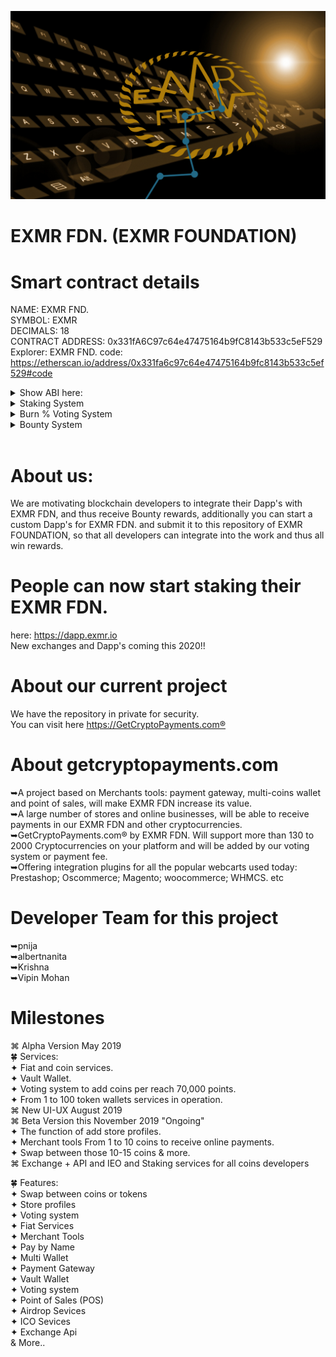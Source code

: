 ![Logo](https://github.com/eXMRcoin/EXMR-INFO/blob/master/eXMR-master/backclear.png?raw=true)
# EXMR FDN. (EXMR FOUNDATION)
# Smart contract details<br>
NAME: EXMR FND.<br>
SYMBOL: EXMR <br>
DECIMALS: 18 <br>
CONTRACT ADDRESS: 0x331fA6C97c64e47475164b9fC8143b533c5eF529 <br>
Explorer: EXMR FND. code: https://etherscan.io/address/0x331fa6c97c64e47475164b9fc8143b533c5ef529#code
<details>
    <summary>
        Show ABI here:
    </summary>
    <p>
        [{"anonymous":false,"inputs":[{"indexed":true,"internalType":"address","name":"from","type":"address"},{"indexed":false,"internalType":"uint256","name":"value","type":"uint256"}],"name":"Burn","type":"event"},{"anonymous":false,"inputs":[{"indexed":false,"internalType":"address","name":"target","type":"address"},{"indexed":false,"internalType":"bool","name":"frozen","type":"bool"}],"name":"FrozenFunds","type":"event"},{"anonymous":false,"inputs":[{"indexed":true,"internalType":"address payable","name":"previousOwner","type":"address"},{"indexed":true,"internalType":"address payable","name":"newOwner","type":"address"}],"name":"OwnershipTransferredEv","type":"event"},{"anonymous":false,"inputs":[{"indexed":true,"internalType":"address","name":"from","type":"address"},{"indexed":true,"internalType":"address","name":"to","type":"address"},{"indexed":false,"internalType":"uint256","name":"value","type":"uint256"}],"name":"Transfer","type":"event"},{"anonymous":false,"inputs":[{"indexed":false,"internalType":"address","name":"token","type":"address"},{"indexed":false,"internalType":"uint256","name":"amount","type":"uint256"}],"name":"releaseMyExmrEv","type":"event"},{"anonymous":false,"inputs":[{"indexed":false,"internalType":"address","name":"token","type":"address"},{"indexed":false,"internalType":"uint256","name":"amount","type":"uint256"},{"indexed":false,"internalType":"uint256","name":"earning","type":"uint256"}],"name":"tokenBalanceFreezeEv","type":"event"},{"anonymous":false,"inputs":[{"indexed":false,"internalType":"address","name":"token","type":"address"},{"indexed":false,"internalType":"uint256","name":"amount","type":"uint256"},{"indexed":false,"internalType":"uint256","name":"earning","type":"uint256"}],"name":"tokenBalanceMeltEv","type":"event"},{"anonymous":false,"inputs":[{"indexed":false,"internalType":"address","name":"token","type":"address"},{"indexed":false,"internalType":"address","name":"user","type":"address"},{"indexed":false,"internalType":"uint256","name":"amount","type":"uint256"},{"indexed":false,"internalType":"uint256","name":"balance","type":"uint256"}],"name":"tokenDepositEv","type":"event"},{"anonymous":false,"inputs":[{"indexed":false,"internalType":"address","name":"token","type":"address"},{"indexed":false,"internalType":"address","name":"user","type":"address"},{"indexed":false,"internalType":"uint256","name":"amount","type":"uint256"},{"indexed":false,"internalType":"uint256","name":"balance","type":"uint256"}],"name":"tokenWithdrawEv","type":"event"},{"constant":false,"inputs":[{"internalType":"address[]","name":"recipients","type":"address[]"},{"internalType":"uint256[]","name":"tokenAmount","type":"uint256[]"}],"name":"Bounty","outputs":[{"internalType":"bool","name":"","type":"bool"}],"payable":false,"stateMutability":"nonpayable","type":"function"},{"constant":false,"inputs":[],"name":"acceptOwnership","outputs":[],"payable":false,"stateMutability":"nonpayable","type":"function"},{"constant":true,"inputs":[{"internalType":"address","name":"","type":"address"},{"internalType":"address","name":"","type":"address"}],"name":"allowance","outputs":[{"internalType":"uint256","name":"","type":"uint256"}],"payable":false,"stateMutability":"view","type":"function"},{"constant":false,"inputs":[{"internalType":"address","name":"_spender","type":"address"},{"internalType":"uint256","name":"_value","type":"uint256"}],"name":"approve","outputs":[{"internalType":"bool","name":"success","type":"bool"}],"payable":false,"stateMutability":"nonpayable","type":"function"},{"constant":true,"inputs":[{"internalType":"address","name":"","type":"address"}],"name":"balanceOf","outputs":[{"internalType":"uint256","name":"","type":"uint256"}],"payable":false,"stateMutability":"view","type":"function"},{"constant":false,"inputs":[{"internalType":"uint256","name":"_value","type":"uint256"}],"name":"burn","outputs":[{"internalType":"bool","name":"success","type":"bool"}],"payable":false,"stateMutability":"nonpayable","type":"function"},{"constant":false,"inputs":[{"internalType":"address","name":"_from","type":"address"},{"internalType":"uint256","name":"_value","type":"uint256"}],"name":"burnFrom","outputs":[{"internalType":"bool","name":"success","type":"bool"}],"payable":false,"stateMutability":"nonpayable","type":"function"},{"constant":true,"inputs":[],"name":"burningRate","outputs":[{"internalType":"uint256","name":"","type":"uint256"}],"payable":false,"stateMutability":"view","type":"function"},{"constant":false,"inputs":[],"name":"changeWhitelistingStatus","outputs":[],"payable":false,"stateMutability":"nonpayable","type":"function"},{"constant":false,"inputs":[],"name":"changesafeGuardStatus","outputs":[],"payable":false,"stateMutability":"nonpayable","type":"function"},{"constant":true,"inputs":[],"name":"decimals","outputs":[{"internalType":"uint8","name":"","type":"uint8"}],"payable":false,"stateMutability":"view","type":"function"},{"constant":false,"inputs":[{"internalType":"address","name":"target","type":"address"},{"internalType":"bool","name":"freeze","type":"bool"}],"name":"freezeAccount","outputs":[],"payable":false,"stateMutability":"nonpayable","type":"function"},{"constant":false,"inputs":[{"internalType":"address","name":"token","type":"address"}],"name":"freezingOnOffForTokenType","outputs":[{"internalType":"bool","name":"","type":"bool"}],"payable":false,"stateMutability":"nonpayable","type":"function"},{"constant":true,"inputs":[{"internalType":"address","name":"","type":"address"}],"name":"frozenAccount","outputs":[{"internalType":"bool","name":"","type":"bool"}],"payable":false,"stateMutability":"view","type":"function"},{"constant":false,"inputs":[],"name":"manualWithdrawEther","outputs":[],"payable":false,"stateMutability":"nonpayable","type":"function"},{"constant":false,"inputs":[{"internalType":"uint256","name":"_amount","type":"uint256"}],"name":"manualWithdrawToken","outputs":[],"payable":false,"stateMutability":"nonpayable","type":"function"},{"constant":true,"inputs":[],"name":"maximumSupply","outputs":[{"internalType":"uint256","name":"","type":"uint256"}],"payable":false,"stateMutability":"view","type":"function"},{"constant":true,"inputs":[],"name":"meltHoldSeconds","outputs":[{"internalType":"uint256","name":"","type":"uint256"}],"payable":false,"stateMutability":"view","type":"function"},{"constant":false,"inputs":[{"internalType":"address","name":"target","type":"address"},{"internalType":"uint256","name":"mintedAmount","type":"uint256"}],"name":"mintToken","outputs":[{"internalType":"bool","name":"success","type":"bool"}],"payable":false,"stateMutability":"nonpayable","type":"function"},{"constant":true,"inputs":[],"name":"name","outputs":[{"internalType":"bytes23","name":"","type":"bytes23"}],"payable":false,"stateMutability":"view","type":"function"},{"constant":true,"inputs":[],"name":"newOwner","outputs":[{"internalType":"address payable","name":"","type":"address"}],"payable":false,"stateMutability":"view","type":"function"},{"constant":false,"inputs":[{"internalType":"address","name":"token","type":"address"},{"internalType":"bytes23","name":"_tokenName","type":"bytes23"},{"internalType":"bytes8","name":"_tokenSymbol","type":"bytes8"},{"internalType":"uint256","name":"_decimalCount","type":"uint256"},{"internalType":"uint256","name":"_minFreezingValue","type":"uint256"},{"internalType":"uint256","name":"_rateFactor","type":"uint256"},{"internalType":"uint256","name":"_perDayFreezeRate","type":"uint256"}],"name":"newTokenTypeData","outputs":[{"internalType":"bool","name":"","type":"bool"}],"payable":false,"stateMutability":"nonpayable","type":"function"},{"constant":true,"inputs":[],"name":"owner","outputs":[{"internalType":"address payable","name":"","type":"address"}],"payable":false,"stateMutability":"view","type":"function"},{"constant":false,"inputs":[{"internalType":"address","name":"token","type":"address"}],"name":"releaseMyExmr","outputs":[{"internalType":"bool","name":"","type":"bool"}],"payable":false,"stateMutability":"nonpayable","type":"function"},{"constant":true,"inputs":[],"name":"safeGuard","outputs":[{"internalType":"bool","name":"","type":"bool"}],"payable":false,"stateMutability":"view","type":"function"},{"constant":false,"inputs":[{"internalType":"uint256","name":"_burningRate","type":"uint256"}],"name":"setBurningRate","outputs":[{"internalType":"bool","name":"success","type":"bool"}],"payable":false,"stateMutability":"nonpayable","type":"function"},{"constant":false,"inputs":[{"internalType":"address","name":"token","type":"address"},{"internalType":"uint256","name":"_minFreezingValue","type":"uint256"}],"name":"setMinFreezingValue","outputs":[{"internalType":"bool","name":"","type":"bool"}],"payable":false,"stateMutability":"nonpayable","type":"function"},{"constant":false,"inputs":[{"internalType":"address","name":"token","type":"address"},{"internalType":"uint256","name":"_perDayFreezeRate","type":"uint256"}],"name":"setPerDayFreezeRate","outputs":[{"internalType":"bool","name":"","type":"bool"}],"payable":false,"stateMutability":"nonpayable","type":"function"},{"constant":false,"inputs":[{"internalType":"address","name":"token","type":"address"},{"internalType":"uint256","name":"_rateFactor","type":"uint256"}],"name":"setRateFactor","outputs":[{"internalType":"bool","name":"","type":"bool"}],"payable":false,"stateMutability":"nonpayable","type":"function"},{"constant":false,"inputs":[{"internalType":"uint256","name":"valueInSeconds","type":"uint256"}],"name":"setWithdrawWaitingPeriod","outputs":[{"internalType":"bool","name":"","type":"bool"}],"payable":false,"stateMutability":"nonpayable","type":"function"},{"constant":true,"inputs":[],"name":"symbol","outputs":[{"internalType":"bytes8","name":"","type":"bytes8"}],"payable":false,"stateMutability":"view","type":"function"},{"constant":false,"inputs":[{"internalType":"address","name":"token","type":"address"},{"internalType":"uint256","name":"amount","type":"uint256"}],"name":"tokenBalanceFreeze","outputs":[{"internalType":"bool","name":"","type":"bool"}],"payable":false,"stateMutability":"nonpayable","type":"function"},{"constant":false,"inputs":[{"internalType":"address","name":"token","type":"address"},{"internalType":"uint256","name":"amount","type":"uint256"}],"name":"tokenBalanceMelt","outputs":[{"internalType":"bool","name":"","type":"bool"}],"payable":false,"stateMutability":"nonpayable","type":"function"},{"constant":false,"inputs":[{"internalType":"address","name":"token","type":"address"},{"internalType":"uint256","name":"amount","type":"uint256"}],"name":"tokenDeposit","outputs":[],"payable":false,"stateMutability":"nonpayable","type":"function"},{"constant":true,"inputs":[{"internalType":"address","name":"","type":"address"}],"name":"tokenTypeDatas","outputs":[{"internalType":"bytes23","name":"tokenName","type":"bytes23"},{"internalType":"bytes8","name":"tokenSymbol","type":"bytes8"},{"internalType":"uint256","name":"decimalCount","type":"uint256"},{"internalType":"uint256","name":"minFreezingValue","type":"uint256"},{"internalType":"uint256","name":"rateFactor","type":"uint256"},{"internalType":"uint256","name":"perDayFreezeRate","type":"uint256"},{"internalType":"bool","name":"freezingAllowed","type":"bool"}],"payable":false,"stateMutability":"view","type":"function"},{"constant":false,"inputs":[{"internalType":"address","name":"token","type":"address"},{"internalType":"uint256","name":"amount","type":"uint256"}],"name":"tokenWithdraw","outputs":[],"payable":false,"stateMutability":"nonpayable","type":"function"},{"constant":true,"inputs":[{"internalType":"address","name":"","type":"address"},{"internalType":"address","name":"","type":"address"}],"name":"tokens","outputs":[{"internalType":"uint256","name":"totalValue","type":"uint256"},{"internalType":"uint256","name":"freezeValue","type":"uint256"},{"internalType":"uint256","name":"freezeDate","type":"uint256"},{"internalType":"uint256","name":"meltValue","type":"uint256"}],"payable":false,"stateMutability":"view","type":"function"},{"constant":true,"inputs":[],"name":"totalMintAfterInitial","outputs":[{"internalType":"uint256","name":"","type":"uint256"}],"payable":false,"stateMutability":"view","type":"function"},{"constant":true,"inputs":[],"name":"totalSupply","outputs":[{"internalType":"uint256","name":"","type":"uint256"}],"payable":false,"stateMutability":"view","type":"function"},{"constant":false,"inputs":[{"internalType":"address","name":"_to","type":"address"},{"internalType":"uint256","name":"_value","type":"uint256"}],"name":"transfer","outputs":[{"internalType":"bool","name":"success","type":"bool"}],"payable":false,"stateMutability":"nonpayable","type":"function"},{"constant":false,"inputs":[{"internalType":"address","name":"_from","type":"address"},{"internalType":"address","name":"_to","type":"address"},{"internalType":"uint256","name":"_value","type":"uint256"}],"name":"transferFrom","outputs":[{"internalType":"bool","name":"success","type":"bool"}],"payable":false,"stateMutability":"nonpayable","type":"function"},{"constant":false,"inputs":[{"internalType":"address payable","name":"_newOwner","type":"address"}],"name":"transferOwnership","outputs":[],"payable":false,"stateMutability":"nonpayable","type":"function"},{"constant":true,"inputs":[{"internalType":"address","name":"token","type":"address"}],"name":"viewMyReward","outputs":[{"internalType":"uint256","name":"freezedValue","type":"uint256"},{"internalType":"uint256","name":"rewardValue","type":"uint256"}],"payable":false,"stateMutability":"view","type":"function"},{"constant":false,"inputs":[{"internalType":"address","name":"userAddress","type":"address"}],"name":"whitelistUser","outputs":[],"payable":false,"stateMutability":"nonpayable","type":"function"},{"constant":true,"inputs":[{"internalType":"address","name":"","type":"address"}],"name":"whitelisted","outputs":[{"internalType":"bool","name":"","type":"bool"}],"payable":false,"stateMutability":"view","type":"function"},{"constant":true,"inputs":[],"name":"whitelistingStatus","outputs":[{"internalType":"bool","name":"","type":"bool"}],"payable":false,"stateMutability":"view","type":"function"}]

    </p>
</details>

<details>
    <summary>
      Staking System
    </summary>
    <p>
        We will be to holders who can add their own tokens inside in our Freeze to staking  (extend IERC20.sol)
    </p>
</details>
<details>
    <summary>
      Burn % Voting System
    </summary>
    <p>
        Now our community can vote to increase the percentage to burn our token for each transfer (into our EXMR_FDN.sol)
    </p>
</details>
<details>
    <summary>
      Bounty System
    </summary>
    <p>
        Now the developer community can earn EXMR FDN. by our Bounty program (into our EXMR_FDN.sol)
    </p>
</details><br>

# About us: <br>
We are motivating blockchain developers to integrate their Dapp's with EXMR FDN, and thus receive Bounty rewards, additionally you can start a custom Dapp's for EXMR FDN. and submit it to this repository of EXMR FOUNDATION, so that all developers can integrate into the work and thus all win rewards. <br>

# People can now start staking their EXMR FDN. <br> 
here: https://dapp.exmr.io <br>
New exchanges and Dapp's coming this 2020!!<br>

# About our current project <br>
We have the repository in private for security. <br>
You can visit here https://GetCryptoPayments.com® <br>

# About getcryptopayments.com
➥A project based on Merchants tools: payment gateway, multi-coins wallet and point of sales, will make EXMR FDN increase its value.<br> 
➥A large number of stores and online businesses, will be able to receive payments in our EXMR FDN and other cryptocurrencies.<br>
➥GetCryptoPayments.com® by EXMR FDN. Will support more than 130 to 2000 Cryptocurrencies on your platform and will be added by our voting system or payment fee.<br>
➥Offering integration plugins for all the popular webcarts used today: Prestashop; Oscommerce; Magento; woocommerce; WHMCS. etc

# Developer Team for this project<br>
➥pnija<br>
➥albertnanita<br>
➥Krishna<br>
➥Vipin Mohan<br>

# Milestones<br>
⌘ Alpha Version May 2019 <br>
 🍀 Services: <br>
✦ Fiat and coin services.<br> 
✦ Vault Wallet.<br> 
✦ Voting system to add coins per reach 70,000 points.<br> 
✦ From 1 to 100 token wallets services in operation.<br> 
⌘ New UI-UX August 2019 <br>
⌘ Beta Version this November 2019 "Ongoing"<br>
✦ The function of add store profiles. <br>
✦ Merchant tools From 1 to 10 coins to receive online payments.<br>
✦ Swap between those 10-15 coins & more.<br>
⌘ Exchange + API  and IEO and Staking services for all coins developers

🍀 Features: <br>
✦ Swap between coins or tokens<br>
✦ Store profiles<br>
✦ Voting system<br>
✦ Fiat Services<br>
✦ Merchant Tools<br>
✦ Pay by Name<br>
✦ Multi Wallet<br>
✦ Payment Gateway<br>
✦ Vault Wallet<br> 
✦ Voting system<br>
✦ Point of Sales (POS)<br>
✦ Airdrop Sevices<br>
✦ ICO Sevices<br>
✦ Exchange Api<br>
& More..

